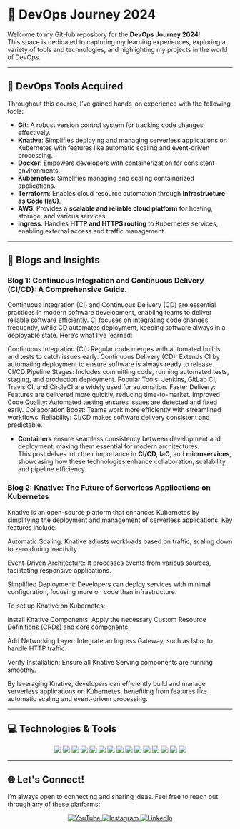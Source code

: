 # 🚀 **DevOps Journey 2024**

Welcome to my GitHub repository for the **DevOps Journey 2024**!  
This space is dedicated to capturing my learning experiences, exploring a variety of tools and technologies, and highlighting my projects in the world of DevOps.  

---

## 📌 **DevOps Tools Acquired**  

Throughout this course, I’ve gained hands-on experience with the following tools:  

- **Git**: A robust version control system for tracking code changes effectively.  
- **Knative**: Simplifies deploying and managing serverless applications on Kubernetes with features like automatic scaling and event-driven processing.  
- **Docker**: Empowers developers with containerization for consistent environments.  
- **Kubernetes**: Simplifies managing and scaling containerized applications.  
- **Terraform**: Enables cloud resource automation through **Infrastructure as Code (IaC)**.  
- **AWS**: Provides a **scalable and reliable cloud platform** for hosting, storage, and various services.  
- **Ingress**: Handles **HTTP and HTTPS routing** to Kubernetes services, enabling external access and traffic management.  

---

## 📝 **Blogs and Insights**  

### **Blog 1: Continuous Integration and Continuous Delivery (CI/CD): A Comprehensive Guide.**  
Continuous Integration (CI) and Continuous Delivery (CD) are essential practices in modern software development, enabling teams to deliver reliable software efficiently. CI focuses on integrating code changes frequently, while CD automates deployment, keeping software always in a deployable state. Here’s what I’ve learned:

Continuous Integration (CI): Regular code merges with automated builds and tests to catch issues early.
Continuous Delivery (CD): Extends CI by automating deployment to ensure software is always ready to release.
CI/CD Pipeline Stages: Includes committing code, running automated tests, staging, and production deployment.
Popular Tools: Jenkins, GitLab CI, Travis CI, and CircleCI are widely used for automation.
Faster Delivery: Features are delivered more quickly, reducing time-to-market.
Improved Code Quality: Automated testing ensures issues are detected and fixed early.
Collaboration Boost: Teams work more efficiently with streamlined workflows.
Reliability: CI/CD makes software delivery consistent and predictable.

- **Containers** ensure seamless consistency between development and deployment, making them essential for modern architectures.  
This post delves into their importance in **CI/CD**, **IaC**, and **microservices**, showcasing how these technologies enhance collaboration, scalability, and pipeline efficiency.  

### **Blog 2: Knative: The Future of Serverless Applications on Kubernetes**  
Knative is an open-source platform that enhances Kubernetes by simplifying the deployment and management of serverless applications. Key features include:

Automatic Scaling: Knative adjusts workloads based on traffic, scaling down to zero during inactivity.

Event-Driven Architecture: It processes events from various sources, facilitating responsive applications.

Simplified Deployment: Developers can deploy services with minimal configuration, focusing more on code than infrastructure.

To set up Knative on Kubernetes:

Install Knative Components: Apply the necessary Custom Resource Definitions (CRDs) and core components.

Add Networking Layer: Integrate an Ingress Gateway, such as Istio, to handle HTTP traffic.

Verify Installation: Ensure all Knative Serving components are running smoothly.

By leveraging Knative, developers can efficiently build and manage serverless applications on Kubernetes, benefiting from features like automatic scaling and event-driven processing.

---

## 💻 **Technologies & Tools**

<p align="center">
  <img src="https://img.shields.io/badge/C++-00599C?style=flat-square&logo=cplusplus&logoColor=white" />
  <img src="https://img.shields.io/badge/C%23-239120?style=flat-square&logo=csharp&logoColor=white" />
  <img src="https://img.shields.io/badge/Python-3776AB?style=flat-square&logo=python&logoColor=white" />
  <img src="https://img.shields.io/badge/HTML5-E34F26?style=flat-square&logo=html5&logoColor=white" />
  <img src="https://img.shields.io/badge/CSS3-1572B6?style=flat-square&logo=css3&logoColor=white" />
  <img src="https://img.shields.io/badge/SQL-4479A1?style=flat-square&logo=microsoftsqlserver&logoColor=white" />
  <img src="https://img.shields.io/badge/Git-F05032?style=flat-square&logo=git&logoColor=white" />
  <img src="https://img.shields.io/badge/Jenkins-D24939?style=flat-square&logo=jenkins&logoColor=white" />
  <img src="https://img.shields.io/badge/Docker-2496ED?style=flat-square&logo=docker&logoColor=white" />
  <img src="https://img.shields.io/badge/Kubernetes-326CE5?style=flat-square&logo=kubernetes&logoColor=white" />
  <img src="https://img.shields.io/badge/Terraform-623CE4?style=flat-square&logo=terraform&logoColor=white" />
  <img src="https://img.shields.io/badge/GitLab-FC6D26?style=flat-square&logo=gitlab&logoColor=white" />
  <img src="https://img.shields.io/badge/MySQL-4479A1?style=flat-square&logo=mysql&logoColor=white" />
  <img src="https://img.shields.io/badge/MongoDB-47A248?style=flat-square&logo=mongodb&logoColor=white" />
  <img src="https://img.shields.io/badge/Linux-FCC624?style=flat-square&logo=linux&logoColor=black" />
</p>

---

## 🌐 **Let's Connect!**  
I’m always open to connecting and sharing ideas. Feel free to reach out through any of these platforms:  

<p align="center">
  <a href="https://www.youtube.com/@muneelhaider4315" target="_blank">
    <img src="https://img.shields.io/badge/YouTube-FF0000?style=for-the-badge&logo=youtube&logoColor=white" alt="YouTube">
  </a>
  <a href="https://www.instagram.com/muneelhaider" target="_blank">
    <img src="https://img.shields.io/badge/Instagram-E4405F?style=for-the-badge&logo=instagram&logoColor=white" alt="Instagram">
  </a>
  <a href="https://www.linkedin.com/in/muneel-haider/" target="_blank">
    <img src="https://img.shields.io/badge/LinkedIn-0A66C2?style=for-the-badge&logo=linkedin&logoColor=white" alt="LinkedIn">
  </a>
</p>
